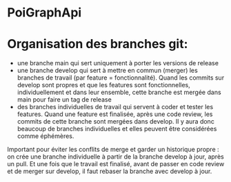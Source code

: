 # PoiGraphApi

# Organisation des branches git:
- une branche main qui sert uniquement à porter les versions de release
- une branche develop qui sert à mettre en commun (merger) les branches de travail (par feature = fonctionnalité). Quand les commits sur develop sont propres et que les features sont fonctionnelles, individuellement et dans leur ensemble, cette branche est mergée dans main pour faire un tag de release
- des branches individuelles de travail qui servent à coder et tester les features. Quand une feature est finalisée, après une code review, les commits de cette branche sont mergées dans develop. Il y aura donc beaucoup de branches individuelles et elles peuvent être considérées comme éphémères.

Important pour éviter les conflits de merge et garder un historique propre : on crée une branche individuelle à partir de la branche develop à jour, après un pull. Et une fois que le travail est finalisé, avant de passer en code review et de merger sur develop, il faut rebaser la branche avec develop à jour.
